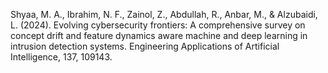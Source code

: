 Shyaa, M. A., Ibrahim, N. F., Zainol, Z., Abdullah, R., Anbar, M., & Alzubaidi, L. (2024). Evolving cybersecurity frontiers: A comprehensive survey on concept drift and feature dynamics aware machine and deep learning in intrusion detection systems. Engineering Applications of Artificial Intelligence, 137, 109143.
